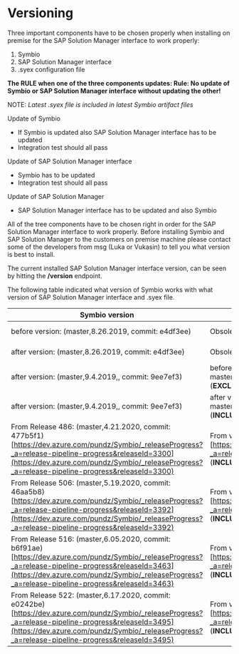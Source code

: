 # Versioning

Three important components have to be chosen properly when installing on premise for the SAP Solution Manager interface to work properly:
 1. Symbio
 2. SAP Solution Manager interface
 3. .syex configuration file
 
**The RULE when one of the three components updates:
Rule: No update of Symbio or SAP Solution Manager interface without updating the other!**

NOTE: *Latest .syex file is included in latest Symbio artifact files*

Update of Symbio
- If Symbio is updated also SAP Solution Manager interface has to be updated
- Integration test should all pass

Update of SAP Solution Manager interface
- Symbio has to be updated
- Integration test should all pass

Update of SAP Solution Manager
- SAP Solution Manager interface has to be updated and also Symbio

All of the tree components have to be chosen right in order for the SAP Solution Manager interface to work properly.
Before installing Symbio and SAP Solution Manager to the customers on premise machine please contact some of the developers from msg (Luka or Vukasin) to tell you what version is best to install.

The current installed SAP Solution Manager interface version, can be seen by hitting the **/version** endpoint.

The following table indicated what version of Symbio works with what version of SAP Solution Manager interface and .syex file.

| Symbio version  |SAP Solution Manager interface version   | .syex file   | 
|---|---|---|
|before version: (master,8.26.2019, commit: e4df3ee)  | Obsolete  |  https://ploetzzeller.sharepoint.com/:u:/s/msgpz/ERkDphKH_l9DowerZh4blGsBq0aniEsbw7kA--xFgbfx5Q?e=zkgn64 |
| after version: (master,8.26.2019, commit: e4df3ee)  |  Obsolete | https://ploetzzeller.sharepoint.com/:u:/s/msgpz/EXDFNXpGIWFOpx-6ZSjby9oBjQ4PiROELHYpDBUCmemfHw?e=CTi1rE  |
|  after version: (master,9.4.2019,, commit: 9ee7ef3) | before version: master.628c5b756c5dbe78e13d4c05eb2621e76e587f86 (**EXCLUDING** THIS VERSION)  |  https://ploetzzeller.sharepoint.com/:u:/s/msgpz/EZhyNSQ0NFZHulpJ0XxlzYYBCz90Ui2AF6_VCpfuiwKHSw?e=1ngQsg |
|  after version: (master,9.4.2019,, commit: 9ee7ef3) | after version: master.628c5b756c5dbe78e13d4c05eb2621e76e587f86 (**INCLUDING** THIS VERSION)  |  https://ploetzzeller.sharepoint.com/:u:/s/msgpz/EVglrnIxeBZMgBN81timkgABEXuzCxO7EKWZx0-OwAHFSQ?e=bZZO71 |
|  From Release 486: (master,4.21.2020, commit: 477b5f1) [https://dev.azure.com/pundz/Symbio/_releaseProgress?_a=release-pipeline-progress&releaseId=3300](https://dev.azure.com/pundz/Symbio/_releaseProgress?_a=release-pipeline-progress&releaseId=3300) | From version: Release 180 (master_20200506.1)[https://dev.azure.com/pundz/Symbio/_releaseProgress?_a=release-pipeline-progress&releaseId=3359] (**INCLUDING** THIS VERSION)  |  https://ploetzzeller.sharepoint.com/:u:/s/msgpz/EcRF-y0-2CdOg-iDYRdZAO8Bv_Ixdplw-Ve6SwI1dLA6hQ?e=4TPNKB |
|  From Release 506: (master,5.19.2020, commit: 46aa5b8) [https://dev.azure.com/pundz/Symbio/_releaseProgress?_a=release-pipeline-progress&releaseId=3392](https://dev.azure.com/pundz/Symbio/_releaseProgress?_a=release-pipeline-progress&releaseId=3392) | From version: Release 185 (master_20200522.1)[https://dev.azure.com/pundz/Symbio/_releaseProgress?_a=release-pipeline-progress&releaseId=3411] (**INCLUDING** THIS VERSION)  |  https://ploetzzeller.sharepoint.com/:u:/s/msgpz/EcRF-y0-2CdOg-iDYRdZAO8Bv_Ixdplw-Ve6SwI1dLA6hQ?e=4TPNKB |
|  From Release 516: (master,6.05.2020, commit: b6f91ae) [https://dev.azure.com/pundz/Symbio/_releaseProgress?_a=release-pipeline-progress&releaseId=3463](https://dev.azure.com/pundz/Symbio/_releaseProgress?_a=release-pipeline-progress&releaseId=3463) | From version: Release 185 (master_20200522.1)[https://dev.azure.com/pundz/Symbio/_releaseProgress?_a=release-pipeline-progress&releaseId=3411] (**INCLUDING** THIS VERSION)  |  https://ploetzzeller.sharepoint.com/:u:/s/msgpz/ES27UH53JKNMicgkGrnWEuEBdwSbazunHHo1hRmGYLRRLA?e=o27eK2 |
|  From Release 522: (master,6.17.2020, commit: e0242be) [https://dev.azure.com/pundz/Symbio/_releaseProgress?_a=release-pipeline-progress&releaseId=3495](https://dev.azure.com/pundz/Symbio/_releaseProgress?_a=release-pipeline-progress&releaseId=3495) | From version: Release 187 (master_20200617.1)[https://dev.azure.com/pundz/Symbio/_releaseProgress?_a=release-pipeline-progress&releaseId=3496] (**INCLUDING** THIS VERSION)  |  https://ploetzzeller.sharepoint.com/:u:/s/msgpz/EeH_6Qey_UVKl9lVp4X5Bv4Bn4JWIuIFubYLPLBuUqxgAA?e=XOVLz3 |